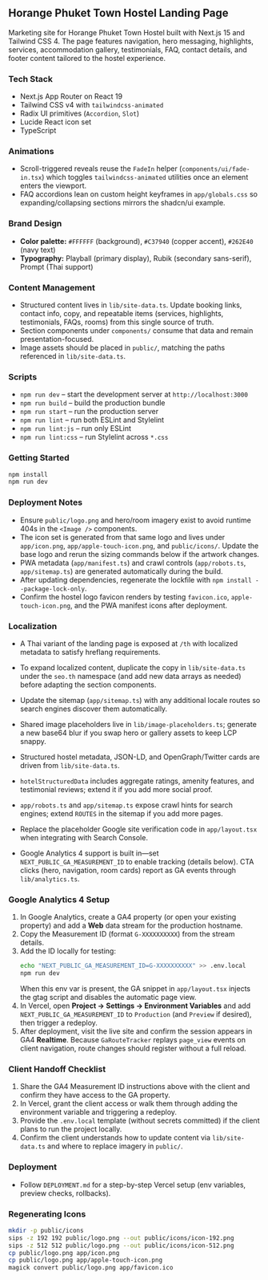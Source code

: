 ## Horange Phuket Town Hostel Landing Page

Marketing site for Horange Phuket Town Hostel built with Next.js 15 and Tailwind CSS 4. The page features navigation, hero messaging, highlights, services, accommodation gallery, testimonials, FAQ, contact details, and footer content tailored to the hostel experience.

### Tech Stack
- Next.js App Router on React 19
- Tailwind CSS v4 with `tailwindcss-animated`
- Radix UI primitives (`Accordion`, `Slot`)
- Lucide React icon set
- TypeScript

### Animations
- Scroll-triggered reveals reuse the `FadeIn` helper (`components/ui/fade-in.tsx`) which toggles `tailwindcss-animated` utilities once an element enters the viewport.
- FAQ accordions lean on custom height keyframes in `app/globals.css` so expanding/collapsing sections mirrors the shadcn/ui example.

### Brand Design
- **Color palette:** `#FFFFFF` (background), `#C37940` (copper accent), `#262E40` (navy text)
- **Typography:** Playball (primary display), Rubik (secondary sans-serif), Prompt (Thai support)

### Content Management
- Structured content lives in `lib/site-data.ts`. Update booking links, contact info, copy, and repeatable items (services, highlights, testimonials, FAQs, rooms) from this single source of truth.
- Section components under `components/` consume that data and remain presentation-focused.
- Image assets should be placed in `public/`, matching the paths referenced in `lib/site-data.ts`.

### Scripts
- `npm run dev` – start the development server at `http://localhost:3000`
- `npm run build` – build the production bundle
- `npm run start` – run the production server
- `npm run lint` – run both ESLint and Stylelint
- `npm run lint:js` – run only ESLint
- `npm run lint:css` – run Stylelint across `*.css`

### Getting Started
```bash
npm install
npm run dev
```

### Deployment Notes
- Ensure `public/logo.png` and hero/room imagery exist to avoid runtime 404s in the `<Image />` components.
- The icon set is generated from that same logo and lives under `app/icon.png`, `app/apple-touch-icon.png`, and `public/icons/`. Update the base logo and rerun the sizing commands below if the artwork changes.
- PWA metadata (`app/manifest.ts`) and crawl controls (`app/robots.ts`, `app/sitemap.ts`) are generated automatically during the build.
- After updating dependencies, regenerate the lockfile with `npm install --package-lock-only`.
- Confirm the hostel logo favicon renders by testing `favicon.ico`, `apple-touch-icon.png`, and the PWA manifest icons after deployment.

### Localization
- A Thai variant of the landing page is exposed at `/th` with localized metadata to satisfy hreflang requirements.
- To expand localized content, duplicate the copy in `lib/site-data.ts` under the `seo.th` namespace (and add new data arrays as needed) before adapting the section components.
- Update the sitemap (`app/sitemap.ts`) with any additional locale routes so search engines discover them automatically.
- Shared image placeholders live in `lib/image-placeholders.ts`; generate a new base64 blur if you swap hero or gallery assets to keep LCP snappy.

- Structured hostel metadata, JSON-LD, and OpenGraph/Twitter cards are driven from `lib/site-data.ts`.
- `hotelStructuredData` includes aggregate ratings, amenity features, and testimonial reviews; extend it if you add more social proof.
- `app/robots.ts` and `app/sitemap.ts` expose crawl hints for search engines; extend `ROUTES` in the sitemap if you add more pages.
- Replace the placeholder Google site verification code in `app/layout.tsx` when integrating with Search Console.
- Google Analytics 4 support is built in—set `NEXT_PUBLIC_GA_MEASUREMENT_ID` to enable tracking (details below). CTA clicks (hero, navigation, room cards) report as GA events through `lib/analytics.ts`.

### Google Analytics 4 Setup
1. In Google Analytics, create a GA4 property (or open your existing property) and add a **Web** data stream for the production hostname.
2. Copy the Measurement ID (format `G-XXXXXXXXXX`) from the stream details.
3. Add the ID locally for testing:
   ```bash
   echo "NEXT_PUBLIC_GA_MEASUREMENT_ID=G-XXXXXXXXXX" >> .env.local
   npm run dev
   ```
   When this env var is present, the GA snippet in `app/layout.tsx` injects the gtag script and disables the automatic page view.
4. In Vercel, open **Project → Settings → Environment Variables** and add `NEXT_PUBLIC_GA_MEASUREMENT_ID` to `Production` (and `Preview` if desired), then trigger a redeploy.
5. After deployment, visit the live site and confirm the session appears in GA4 **Realtime**. Because `GaRouteTracker` replays `page_view` events on client navigation, route changes should register without a full reload.

### Client Handoff Checklist
1. Share the GA4 Measurement ID instructions above with the client and confirm they have access to the GA property.
2. In Vercel, grant the client access or walk them through adding the environment variable and triggering a redeploy.
3. Provide the `.env.local` template (without secrets committed) if the client plans to run the project locally.
4. Confirm the client understands how to update content via `lib/site-data.ts` and where to replace imagery in `public/`.

### Deployment
- Follow `DEPLOYMENT.md` for a step-by-step Vercel setup (env variables, preview checks, rollbacks).

### Regenerating Icons
```bash
mkdir -p public/icons
sips -z 192 192 public/logo.png --out public/icons/icon-192.png
sips -z 512 512 public/logo.png --out public/icons/icon-512.png
cp public/logo.png app/icon.png
cp public/logo.png app/apple-touch-icon.png
magick convert public/logo.png app/favicon.ico
```
